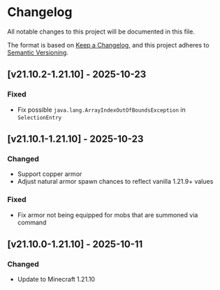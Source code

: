 # Changelog

All notable changes to this project will be documented in this file.

The format is based on [Keep a Changelog](https://keepachangelog.com/en/1.1.0/),
and this project adheres to [Semantic Versioning](https://semver.org/spec/v2.0.0.html).

## [v21.10.2-1.21.10] - 2025-10-23

### Fixed

- Fix possible `java.lang.ArrayIndexOutOfBoundsException` in `SelectionEntry`

## [v21.10.1-1.21.10] - 2025-10-23

### Changed

- Support copper armor
- Adjust natural armor spawn chances to reflect vanilla 1.21.9+ values

### Fixed

- Fix armor not being equipped for mobs that are summoned via command

## [v21.10.0-1.21.10] - 2025-10-11

### Changed

- Update to Minecraft 1.21.10
